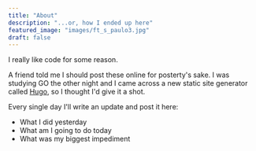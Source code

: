 ```yaml
---
title: "About"
description: "...or, how I ended up here"
featured_image: "images/ft_s_paulo3.jpg"
draft: false
---
```


I really like code for some reason.

A friend told me I should post these online for posterty's sake. I was
studying GO the other night and I came across a new static site generator
called [Hugo](https://gohugo.io/), so I thought I'd give it a shot.

Every single day I'll write an update and post it here:

- What I did yesterday
- What am I going to do today
- What was my biggest impediment 
